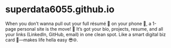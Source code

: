 # superdata6055.github.io
When you don’t wanna pull out your full résumé 📄 on your phone 📱, a 1-page personal site is the move! 🔗 It’s got your bio, projects, resume, and all your links (LinkedIn, GitHub, email) in one clean spot. Like a smart digital biz card 💼—makes life hella easy 😎🌐.
